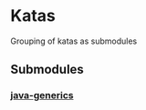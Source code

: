 # Katas

Grouping of katas as submodules

## Submodules

### [java-generics](//github.com/binkley/tw-generics-kata)
